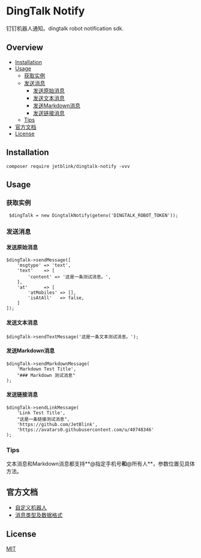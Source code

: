 # DingTalk Notify
钉钉机器人通知。dingtalk robot notification sdk.

## Overview

* [Installation](#Installation)
* [Usage](#Usage)
  * [获取实例](#获取实例)
  * [发送消息](#发送消息)
    * [发送原始消息](#发送原始消息)
    * [发送文本消息](#发送文本消息)
    * [发送Markdown消息](#发送markdown消息)
    * [发送链接消息](#发送链接消息)
  * [Tips](#Tips)
* [官方文档](#官方文档)
* [License](#license)

## Installation

```
composer require jetblink/dingtalk-notify -vvv
```

## Usage

### 获取实例

  ```
   $dingTalk = new DingtalkNotify(getenv('DINGTALK_ROBOT_TOKEN'));
  ```

### 发送消息

#### 发送原始消息

```
$dingTalk->sendMessage([
    'msgtype' => 'text',
    'text'    => [
        'content' => '这是一条测试消息。',
    ],
    'at'      => [
        'atMobiles' => [],
        'isAtAll'   => false,
    ]
]);
```

#### 发送文本消息

```
$dingTalk->sendTextMessage('这是一条文本测试消息。');
```

#### 发送Markdown消息

```
$dingTalk->sendMarkdownMessage(
    'Markdown Test Title',
    "### Markdown 测试消息"
);
```

#### 发送链接消息

```
$dingTalk->sendLinkMessage(
    'Link Test Title',
    "这是一条链接测试消息",
    'https://github.com/JetBlink',
    'https://avatars0.githubusercontent.com/u/40748346'
);
```

### Tips

文本消息和Markdown消息都支持**@指定手机号**和**@所有人**，参数位置见具体方法。

## 官方文档

* [自定义机器人](https://open-doc.dingtalk.com/docs/doc.htm?spm=a219a.7629140.0.0.karFPe&treeId=257&articleId=105735&docType=1)
* [消息类型及数据格式](https://open-doc.dingtalk.com/docs/doc.htm?treeId=172&articleId=104972&docType=1)

## License

[MIT](https://opensource.org/licenses/MIT)

